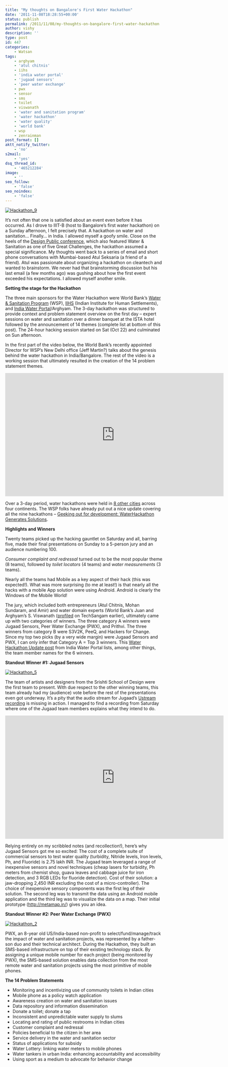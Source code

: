 ```yaml
---
title: "My thoughts on Bangalore's First Water Hackathon"
date: '2011-11-08T18:28:55+00:00'
status: publish
permalink: /2011/11/08/my-thoughts-on-bangalore-first-water-hackathon
author: vishy
description: ''
type: post
id: 447
categories:
    - Watsan
tags:
    - arghyam
    - 'atul chitnis'
    - iihs
    - 'india water portal'
    - 'jugaad sensors'
    - 'peer water exchange'
    - pwx
    - sensor
    - sms
    - toilet
    - viswanath
    - 'water and sanitation program'
    - 'water hackathon'
    - 'water quality'
    - 'world bank'
    - wsp
    - zenrainman
post_format: []
aktt_notify_twitter:
    - 'no'
s2mail:
    - 'yes'
dsq_thread_id:
    - '465212284'
image:
    - ''
seo_follow:
    - 'false'
seo_noindex:
    - 'false'
---
```

[![Hackathon_9](http://farm7.static.flickr.com/6106/6287743059_ab936d0d0b.jpg)](http://www.flickr.com/photos/indiawaterportal/6287743059/ "Hackathon_9 by indiawaterportal.org, on Flickr")

It’s not often that one is satisfied about an event even before it has occurred. As I drove to IIIT-B (host to Bangalore’s first water hackathon) on a Sunday afternoon, I felt precisely that. A hackathon on water and sanitation… Finally… in India. I allowed myself a goofy smile. Close on the heels of the [Design Public conference](../2011/10/27/conversations-on-design-for-public-good/), which also featured Water &amp; Sanitation as one of five Great Challenges, the hackathon assumed a special significance. My thoughts went back to a series of email and short phone conversations with Mumbai-based Atul Seksaria (a friend of a friend). Atul was passionate about organizing a hackathon on cleantech and wanted to brainstorm. We never had that brainstorming discussion but his last email (a few months ago) was gushing about how the first event exceeded his expectations. I allowed myself another smile.

**Setting the stage for the Hackathon**

The three main sponsors for the Water Hackathon were World Bank’s [Water &amp; Sanitation Program](http://www.wsp.org/) (WSP), [IIHS](http://www.iihs.co.in/) (Indian Institute for Human Settlements), and [India Water Portal](http://www.indiawaterportal.org/)/Arghyam. The 3-day hackathon was structured to provide context and problem statement overview on the first day – expert sessions on water and sanitation over a dinner banquet at the ISTA hotel followed by the announcement of 14 themes (complete list at bottom of this post). The 24-hour hacking session started on Sat (Oct 22) and culminated on Sun afternoon.

In the first part of the video below, the World Bank’s recently appointed Director for WSP’s New Delhi office (Jeff Martin?) talks about the genesis behind the water hackathon in India/Bangalore. The rest of the video is a working session that ultimately resulted in the creation of the 14 problem statement themes.

<span class="embed-youtube" style="text-align:center; display: block;"><iframe allowfullscreen="true" class="youtube-player" height="394" src="https://www.youtube.com/embed/UYpNEnblAxY?version=3&rel=1&fs=1&autohide=2&showsearch=0&showinfo=1&iv_load_policy=1&wmode=transparent" style="border:0;" width="700"></iframe></span>

Over a 3-day period, water hackathons were held in [8 other cities](http://www.waterhackathon.org/waterhackathon-begins-tune-in/) across four continents. The WSP folks have already put out a nice update covering all the nine hackathons – [Geeking out for development: WaterHackathon Generates Solutions](http://www.wsp.org/wsp/FeaturesEvents/Features/geeking-out-development-waterhackathon-generates-solutions).

**Highlights and Winners**

Twenty teams picked up the hacking gauntlet on Saturday and all, barring five, made their final presentations on Sunday to a 5-person jury and an audience numbering 100.

*Consumer complaint and redressal* turned out to be the most popular theme (8 teams), followed by *toilet locators* (4 teams) and *water measurements* (3 teams).

Nearly all the teams had Mobile as a key aspect of their hack (this was expected!). What was more surprising (to me at least!) is that nearly all the hacks with a mobile App solution were using Android. Android is clearly the Windows of the Mobile World!

The jury, which included both entrepreneurs (Atul Chitnis, Mohan Sundaram, and Amir) and water domain experts (World Bank’s Juan and Arghyam’s S. Viswanath ([profiled](../2011/04/08/visit-to-the-zenrainmans-house/) on TechSangam earlier), ultimately came up with two categories of winners. The three category A winners were Jugaad Sensors, Peer Water Exchange (PWX), and Prithvi. The three winners from category B were S3V2K, PeeQ, and Hackers for Change. Since my top two picks (by a very wide margin) were Jugaad Sensors and PWX, I can only infer that Category A = Top 3 winners. This [Water Hackathon Update post](http://www.indiawaterportal.org/post/20979) from India Water Portal lists, among other things, the team member names for the 6 winners.

**Standout Winner #1: Jugaad Sensors**

[![Hackathon_5](http://farm7.static.flickr.com/6042/6287741757_23fcb2c0c4.jpg)](http://www.flickr.com/photos/indiawaterportal/6287741757/ "Hackathon_5 by indiawaterportal.org, on Flickr")

The team of artists and designers from the Srishti School of Design were the first team to present. With due respect to the other winning teams, this team already had my (audience) vote before the rest of the presentations even got underway. It’s a pity that the audio stream for Jugaad’s [Ustream recording](http://www.ustream.tv/recorded/18055324) is missing in action. I managed to find a recording from Saturday where one of the Jugaad team members explains what they intend to do.

<span class="embed-youtube" style="text-align:center; display: block;"><iframe allowfullscreen="true" class="youtube-player" height="394" src="https://www.youtube.com/embed/ipqXiuOf94o?version=3&rel=1&fs=1&autohide=2&showsearch=0&showinfo=1&iv_load_policy=1&wmode=transparent" style="border:0;" width="700"></iframe></span>

Relying entirely on my scribbled notes (and recollection!), here’s why Jugaad Sensors got me so excited: The cost of a complete suite of commercial sensors to test water quality (turbidity, Nitride levels, Iron levels, Ph, and Fluoride) is 2.75 lakh INR. The Jugaad team leveraged a range of inexpensive sensors and novel techniques (cheap lasers for turbidity, Ph meters from chemist shop, guava leaves and cabbage juice for iron detection, and 3 RGB LEDs for fluoride detection). Cost of their solution: a jaw-dropping 2,450 INR excluding the cost of a micro-controller). The choice of inexpensive sensory components was the first leg of their solution. The second leg was to transmit the data using an Android mobile application and the third leg was to visualize the data on a map. Their initial prototype (<http://metamap.in/>) gives you an idea.

**Standout Winner #2: Peer Water Exchange (PWX)**

[![Hackathon_2](http://farm7.static.flickr.com/6118/6288260040_8325af8efc.jpg)](http://www.flickr.com/photos/indiawaterportal/6288260040/ "Hackathon_2 by indiawaterportal.org, on Flickr")

PWX, an 8-year old US/India-based non-profit to select/fund/manage/track the impact of water and sanitation projects, was represented by a father-son duo and their technical architect. During the Hackathon, they built an SMS-based infrastructure on top of their existing technology stack. By assigning a unique mobile number for each project (being monitored by PWX), the SMS-based solution enables data collection from the most remote water and sanitation projects using the most primitive of mobile phones.

**The 14 Problem Statements**

- Monitoring and incentivizing use of community toilets in Indian cities
- Mobile phone as a policy watch application
- Awareness creation on water and sanitation issues
- Data repository and information dissemination
- Donate a toilet; donate a tap
- Inconsistent and unpredictable water supply to slums
- Locating and rating of public restrooms in Indian cities
- Customer complaint and redressal
- Policies beneficial to the citizen in her area
- Service delivery in the water and sanitation sector
- Status of applications for subsidy
- Water Lottery: linking water meters to mobile phones
- Water tankers in urban India: enhancing accountability and accessibility
- Using sport as a medium to advocate for behavior change